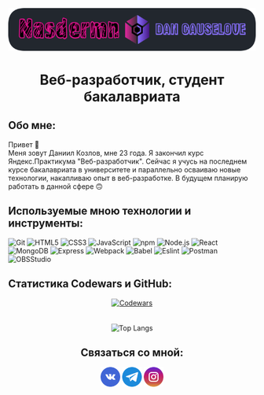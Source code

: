 <div align='center'>
  <a href='https://github.com/Nasdermn'>
    <img src='./images/nasdermn.png' alt='Логотип профиля' />
  </a>
</div>

<h1 align='center'>Веб-разработчик, студент бакалавриата</h1>

## Обо мне:

Привет 👋\
Меня зовут Даниил Козлов, мне 23 года. Я закончил курс Яндекс.Практикума "Веб-разработчик". Сейчас я учусь на последнем курсе бакалавриата в университете и параллельно осваиваю новые технологии, накапливаю опыт в веб-разработке. В будущем планирую работать в данной сфере 🙃

## Используемые мною технологии и инструменты:

![Git](https://img.shields.io/badge/Git-21201e?style=for-the-badge&logo=git&logoColor=d86513)
![HTML5](https://img.shields.io/badge/HTML5-e2cccc?style=for-the-badge&logo=html5&logoColor=orange)
![CSS3](https://img.shields.io/badge/CSS3-1155b9?style=for-the-badge&logo=css3&logoColor=purple)
![JavaScript](https://img.shields.io/badge/JavaScript-343032?style=for-the-badge&logo=javascript&logoColor=c8d50c)
![npm](https://img.shields.io/badge/npm-5c0d0d?style=for-the-badge&logo=npm&logoColor=000)
![Node.js](https://img.shields.io/badge/Node.js-b20606?style=for-the-badge&logo=node.js&logoColor=27c22c)
![React](https://img.shields.io/badge/React-000?style=for-the-badge&logo=react&logoColor=197185)
![MongoDB](https://img.shields.io/badge/MongoDB-2b2038?style=for-the-badge&logo=mongoDB&logoColor=0dc813)
![Express](https://img.shields.io/badge/Express-7214dc?style=for-the-badge&logo=express&logoColor=000)
![Webpack](https://img.shields.io/badge/Webpack-2735d0?style=for-the-badge&logo=webpack&logoColor=050c5c)
![Babel](https://img.shields.io/badge/Babel-14dcaa?style=for-the-badge&logo=babel&logoColor=yellow)
![Eslint](https://img.shields.io/badge/Eslint-ec0ab3?style=for-the-badge&logo=eslint&logoColor=5b12c2)
![Postman](https://img.shields.io/badge/Postman-b8adad?style=for-the-badge&logo=postman&logoColor=orange)
![OBSStudio](https://img.shields.io/badge/OBSstudio-000?style=for-the-badge&logo=obsstudio&logoColor=fff)

## Статистика Codewars и GitHub:

<div align='center'>
  <a href="https://www.codewars.com/users/Nasdermn">
    <img src="https://www.codewars.com/users/Nasdermn/badges/large" alt="Codewars">
  </a>
  <br><br><br>
  <img src='https://github-readme-stats.vercel.app/api/top-langs/?username=nasdermn' alt='Top Langs' />
</div>

<h2 align='center'>Связаться со мной:</h2>
<div align='center'>
  <a href='https://vk.com/dancauselove'><img src='./images/vk.png' alt='VK' width='40' height=auto></a>
  <a href='https://t.me/nasdermn'><img src='./images/telegram.png' alt='Telegram' width='40' height=auto></a>
  <a href='https://instagram.com/nasdermn'><img src='./images/instagram.png' alt='Instagram' width='40' height=auto></a>
</div>
